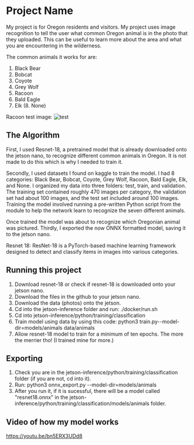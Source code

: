 
# Project Name

My project is for Oregon residents and visitors. My project uses image recognition to tell the user what common Oregon animal is in the photo that they uploaded. This can be useful to learn more about the area and what you are encountering in the wilderness. 

The common animals it works for are:
1. Black Bear
2. Bobcat
3. Coyote
4. Grey Wolf
5. Racoon
6. Bald Eagle
7. Elk
(8. None)

Racoon test image:
![test](https://github.com/user-attachments/assets/8a25f914-a3bd-44a9-a2c9-8154c4ecbb4c)

## The Algorithm

First, I used Resnet-18, a pretrained model that is already downloaded onto the jetson nano, to recognize different common animals in Oregon. It is not made to do this which is why I needed to train it.

Secondly, I used datasets I found on kaggle to train the model. I had 8 categories: Black Bear, Bobcat, Coyote, Grey Wolf, Racoon, Bald Eagle, Elk, and None. 
I organized my data into three folders: test, train, and validation. The training set contained roughly 470 images per category, the validation set had about 100 images, and the test set included around 100 images. Training the model involved running a pre-written Python script from the module to help the network learn to recognize the seven different animals. 

Once trained the model was about to recognize which Oregonian animal was pictured. Thirdly, I exported the now ONNX formatted model, saving it to the jetson nano. 

Resnet 18: ResNet-18 is a PyTorch-based machine learning framework designed to detect and classify items in images into various categories. 

## Running this project

1. Download resnet-18 or check if resnet-18 is downloaded onto your jetson nano.
2. Download the files in the github to your jetson nano.
3. Download the data (photos) onto the jetson.
4. Cd into the jetson-inference folder and run: ./docker/run.sh
5. Cd into jetson-inference/python/training/classification
6. Train model using data by using this code: python3 train.py--model-dir=models/animals data/animals
7. Allow resnet-18 model to train for a minimum of ten epochs. The more the merrier tho! (I trained mine for more.)

## Exporting
1. Check you are in the jetson-inference/python/training/classification folder (if you are not, cd into it).
2. Run: python3 onnx_export.py --model-dir=models/animals
3. After you run it, if it is sucessful, there will be a model called "resnet18.onnx" in the jetson-inference/python/training/classification/models/animals folder.

## Video of how my model works
https://youtu.be/bn5ERX3UDd8
